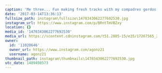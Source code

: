 ```yaml
---
caption: 'Me three... Fun making fresh tracks with my compadres gordos #lovestarraceclub'
date: '2017-03-14T13:36:13'
fullsize_path: instagram\fullsize\1470343062277692530.jpg
instagram_url: https://www.instagram.com/p/BRntTmVBZxy
location: {}
media_id: '1470343062277692530'
media_url: https://scontent.cdninstagram.com/t51.2885-15/e35/17267565_285416621879649_5913919505574133760_n.jpg
owner:
  id: '11020646'
  owner_url: https://www.instagram.com/agonz21
  username: agonz21
thumbnail_path: instagram\thumbnails\1470343062277692530.jpg
utc_date: 1489498573
---
```

